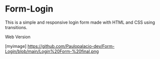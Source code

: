 # Form-Login
This is a simple and responsive login form made with HTML and CSS using transitions.


Web Version

[myimage] https://github.com/Paulopalacio-dev/Form-Login/blob/main/Login%20Form-%20final.png
